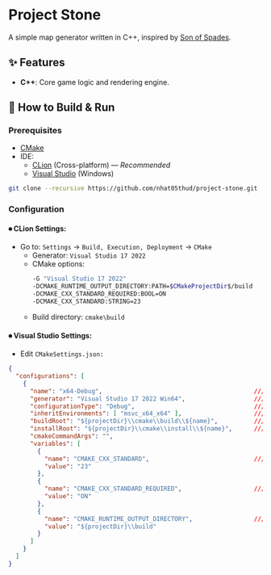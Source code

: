 ﻿# Project Stone
A simple map generator written in C++, inspired by [Son of Spades](https://sonofspades.com/).

## ✨ Features
- **C++**: Core game logic and rendering engine.

## 🚀 How to Build & Run

### Prerequisites

- [CMake](https://cmake.org/)
- IDE:
  - [CLion](https://www.jetbrains.com/clion/) (Cross-platform) — *Recommended*
  - [Visual Studio](https://visualstudio.microsoft.com/) (Windows)

```bash
git clone --recursive https://github.com/nhat05thud/project-stone.git
```

### Configuration

#### ⏺ CLion Settings:

- Go to: ```Settings``` → ```Build, Execution, Deployment``` → ```CMake```
	- Generator: ```Visual Studio 17 2022```
	- CMake options:
		```bash
		-G "Visual Studio 17 2022"
		-DCMAKE_RUNTIME_OUTPUT_DIRECTORY:PATH=$CMakeProjectDir$/build
		-DCMAKE_CXX_STANDARD_REQUIRED:BOOL=ON
		-DCMAKE_CXX_STANDARD:STRING=23
		```
	- Build directory: ```cmake\build```

#### ⏺ Visual Studio Settings:

- Edit ```CMakeSettings.json:```
```json
{
  "configurations": [
    {
      "name": "x64-Debug",                                          //// Configuration name (Win64/Win32)
      "generator": "Visual Studio 17 2022 Win64",                   //// Generator for the project
      "configurationType": "Debug",                                 //// Configuration type (Debug/Release)
      "inheritEnvironments": [ "msvc_x64_x64" ],                    //// Inherit environment variables from the specified environment
      "buildRoot": "${projectDir}\\cmake\\build\\${name}",          //// Build directory for the configuration
      "installRoot": "${projectDir}\\cmake\\install\\${name}",      //// Install directory for the configuration
      "cmakeCommandArgs": "",
      "variables": [
        {
          "name": "CMAKE_CXX_STANDARD",                             //// C++ standard version
          "value": "23"
        },
        {
          "name": "CMAKE_CXX_STANDARD_REQUIRED",                    //// C++ standard required
          "value": "ON"
        },
        {
          "name": "CMAKE_RUNTIME_OUTPUT_DIRECTORY",                 //// Output directory for the executable
          "value": "${projectDir}\\build"
        }
      ]
    }
  ]
}
```